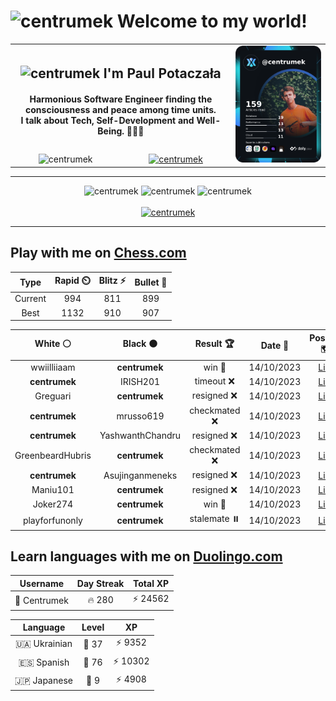 <h1>
  <img
    src="https://emojis.slackmojis.com/emojis/images/1531849430/4246/blob-sunglasses.gif"
    width="30"
    alt="centrumek"
  />
  Welcome to my world!
</h1>

<table>
  <tbody>
    <tr>
      <td align="center" width="70%" colspan="2">
        <h2>
          <img
            src="https://raw.githubusercontent.com/MartinHeinz/MartinHeinz/master/wave.gif"
            width="30px"
            alt="centrumek"
          />
          I'm Paul Potaczała
        </h2>
        <h4>
          Harmonious Software Engineer finding the consciousness and peace among time units.
          <br/>
          I talk about Tech, Self-Development and Well-Being. 🌿🧘🚀
        </h4>
      </td>
      <td width="30%" rowspan="2">
        <a href="https://app.daily.dev/centrumek">
          <img
            src="./devcard.png"
            alt="centrumek"
          />
        </a>
      </td>
    </tr>
    <tr align="center">
      <td>
        <img
          src="https://komarev.com/ghpvc/?username=centrumek&label=visitors&color=0e75b6&style=flat"
          alt="centrumek"
        >
      </td>
      <td>
        <a href="https://stackoverflow.com/users/14496012/centrumek">
          <img
            src="https://stackoverflow.com/users/flair/14496012.png?theme=dark"
            alt="centrumek"
          >
        </a>
      </td>
    </tr>
  </tbody>
</table>

---
<div align="center">
  <img 
    src="https://github-readme-stats.vercel.app/api?username=centrumek&show_icons=true&count_private=true&theme=dark&hide_border=true&hide=issues,contribs&bg_color=00000000"
    alt="centrumek"
  />
  <img
    src="https://github-readme-stats.vercel.app/api/top-langs/?username=centrumek&layout=compact&hide_border=true&theme=dark&bg_color=00000000&langs_count=6&exclude_repo=air-statistic-app"
    alt="centrumek"
  />
  <img 
    src="https://github-readme-streak-stats.herokuapp.com?user=centrumek&theme=dark&hide_border=true&background=FFFFFF00"
    alt="centrumek"
  />
  <br/>
  <br/>
  <a href="https://www.buymeacoffee.com/centrumek">
    <img
      src="https://cdn.buymeacoffee.com/buttons/v2/default-orange.png"
      height="50"
      width="210"
      alt="centrumek"
    />
  </a>
</div>

---

## Play with me on [Chess.com](https://www.chess.com/member/centrumek)

<div align="center">
<!--START_SECTION:chessStats-->
<!-- Automatically generated with https://github.com/Balastrong/chess-stats-action -->

| Type | Rapid ⏲️ | Blitz ⚡ | Bullet 🔫 |
|:---:|:---:|:---:|:---:|
| Current | 994 | 811 | 899 |
| Best | 1132 | 910 | 907 |

| White ⚪ | Black ⚫ | Result 🏆 | Date 📅 | Position 🗺️ | Type 🕕 |
|:---:|:---:|:---:|:---:|:---:|:---:|
| wwiilliiaam | **centrumek** | win 🥇 | 14/10/2023 | <a href="http://www.ee.unb.ca/cgi-bin/tervo/fen.pl?select=4r3/7R/1kn1N1b1/p1b5/8/2P3P1/PP2K2P/8 w - -">Link</a> | Blitz |
| **centrumek** | IRISH201 | timeout ❌ | 14/10/2023 | <a href="http://www.ee.unb.ca/cgi-bin/tervo/fen.pl?select=1B6/8/2K5/P7/7k/6pp/8/4R3 w - -">Link</a> | Blitz |
| Greguari | **centrumek** | resigned ❌ | 14/10/2023 | <a href="http://www.ee.unb.ca/cgi-bin/tervo/fen.pl?select=8/p4Qp1/5pk1/8/2BP4/4P2r/P4P2/5RK1 b - -">Link</a> | Blitz |
| **centrumek** | mrusso619 | checkmated ❌ | 14/10/2023 | <a href="http://www.ee.unb.ca/cgi-bin/tervo/fen.pl?select=8/4k1pp/R3P3/8/4P3/7r/6r1/5b1K w - -">Link</a> | Blitz |
| **centrumek** | YashwanthChandru | resigned ❌ | 14/10/2023 | <a href="http://www.ee.unb.ca/cgi-bin/tervo/fen.pl?select=8/5k1p/8/p4p1P/1p1n1b2/8/r7/6RK w - -">Link</a> | Blitz |
| GreenbeardHubris | **centrumek** | checkmated ❌ | 14/10/2023 | <a href="http://www.ee.unb.ca/cgi-bin/tervo/fen.pl?select=8/p6p/8/6Q1/5p2/3r1Pk1/PP2q1P1/5RK1 b - -">Link</a> | Blitz |
| **centrumek** | Asujinganmeneks | resigned ❌ | 14/10/2023 | <a href="http://www.ee.unb.ca/cgi-bin/tervo/fen.pl?select=1k6/p1p4p/b1p5/8/5K2/4P2B/P1q4P/1N4r1 w - -">Link</a> | Blitz |
| Maniu101 | **centrumek** | resigned ❌ | 14/10/2023 | <a href="http://www.ee.unb.ca/cgi-bin/tervo/fen.pl?select=r3kr2/pp3p1p/2n2Qp1/1p6/4N3/8/PPP2PPP/R2R2K1 b q -">Link</a> | Blitz |
| Joker274 | **centrumek** | win 🥇 | 14/10/2023 | <a href="http://www.ee.unb.ca/cgi-bin/tervo/fen.pl?select=r2qkb1r/1p6/3p1n2/pPpPp2p/4Pp1P/Q4P2/PPn5/R1B1KBNR w KQkq -">Link</a> | Blitz |
| playforfunonly | **centrumek** | stalemate ⏸️ | 14/10/2023 | <a href="http://www.ee.unb.ca/cgi-bin/tervo/fen.pl?select=8/8/8/8/8/1p6/p1k5/K7 w - -">Link</a> | Blitz |

<!--END_SECTION:chessStats-->
</div>

## Learn languages with me on [Duolingo.com](https://www.duolingo.com/profile/Centrumek)

<div align="center">
<!--START_SECTION:duolingoStats-->
<!-- Automatically generated with https://github.com/centrumek/duolingo-readme-stats-->

| Username | Day Streak | Total XP |
|:---:|:---:|:---:|
| 👤 Centrumek | 🔥 280 | ⚡ 24562 |

| Language | Level | XP |
|:---:|:---:|:---:|
| 🇺🇦 Ukrainian | 👑 37 | ⚡ 9352 |
| 🇪🇸 Spanish | 👑 76 | ⚡ 10302 |
| 🇯🇵 Japanese | 👑 9 | ⚡ 4908 |

<!--END_SECTION:duolingoStats-->
</div>
<!--
**centrumek/centrumek** is a ✨ _special_ ✨ repository because its `README.md` (this file) appears on your GitHub profile.

Here are some ideas to get you started:

- 🔭 I’m currently working on ...
- 🌱 I’m currently learning ...
- 👯 I’m looking to collaborate on ...
- 🤔 I’m looking for help with ...
- 💬 Ask me about ...
- 📫 How to reach me: ...
- 😄 Pronouns: ...
- ⚡ Fun fact: ...
-->
